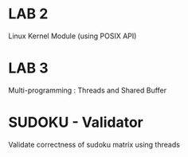 # LAB 2
Linux Kernel Module (using POSIX API)

# LAB 3
Multi-programming : Threads and Shared Buffer

# SUDOKU - Validator
Validate correctness of sudoku matrix using threads 
